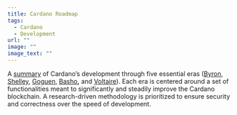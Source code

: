 ```yaml
---
title: Cardano Roadmap
tags:
  - Cardano
  - Development
url: ""
image: ""
image_text: ""
---
```


A [summary](https://roadmap.cardano.org/en/) of Cardano’s development through five essential eras ([Byron](https://www.essentialcardano.io/glossary/byron), [Shelley](https://www.essentialcardano.io/glossary/shelley), [Goguen](https://www.essentialcardano.io/glossary/goguen), [Basho](https://www.essentialcardano.io/glossary/basho)**,** and [Voltaire](https://www.essentialcardano.io/glossary/voltaire)). Each era is centered around a set of functionalities meant to significantly and steadily improve the Cardano blockchain. A research-driven methodology is prioritized to ensure security and correctness over the speed of development.
